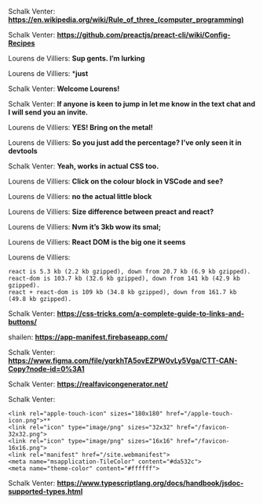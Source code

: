 Schalk Venter: **https://en.wikipedia.org/wiki/Rule_of_three_(computer_programming)**

Schalk Venter: **https://github.com/preactjs/preact-cli/wiki/Config-Recipes**

Lourens de Villiers: **Sup gents. I’m lurking**

Lourens de Villiers: ***just**

Schalk Venter: **Welcome Lourens!**

Schalk Venter: **If anyone is keen to jump in let me know in the text chat and I will send you an invite.**

Lourens de Villiers: **YES! Bring on the metal!**

Lourens de Villiers: **So you just add the percentage? I’ve only seen it in devtools**

Schalk Venter: **Yeah, works in actual CSS too.**

Lourens de Villiers: **Click on the colour block in VSCode and see?**

Lourens de Villiers: **no the actual little block**

Lourens de Villiers: **Size difference between preact and react?**

Lourens de Villiers: **Nvm it’s 3kb wow its smal;**

Lourens de Villiers: **React DOM is the big one it seems**

Lourens de Villiers: 
```
react is 5.3 kb (2.2 kb gzipped), down from 20.7 kb (6.9 kb gzipped).
react-dom is 103.7 kb (32.6 kb gzipped), down from 141 kb (42.9 kb gzipped).
react + react-dom is 109 kb (34.8 kb gzipped), down from 161.7 kb (49.8 kb gzipped).
```

Schalk Venter: **https://css-tricks.com/a-complete-guide-to-links-and-buttons/**

shailen: **https://app-manifest.firebaseapp.com/**

Schalk Venter: **https://www.figma.com/file/yqrkhTA5ovEZPW0vLy5Vga/CTT-CAN-Copy?node-id=0%3A1**

Schalk Venter: **https://realfavicongenerator.net/**

Schalk Venter: 
```
<link rel="apple-touch-icon" sizes="180x180" href="/apple-touch-icon.png">**
<link rel="icon" type="image/png" sizes="32x32" href="/favicon-32x32.png">
<link rel="icon" type="image/png" sizes="16x16" href="/favicon-16x16.png">
<link rel="manifest" href="/site.webmanifest">
<meta name="msapplication-TileColor" content="#da532c">
<meta name="theme-color" content="#ffffff">
```

Schalk Venter: **https://www.typescriptlang.org/docs/handbook/jsdoc-supported-types.html**

